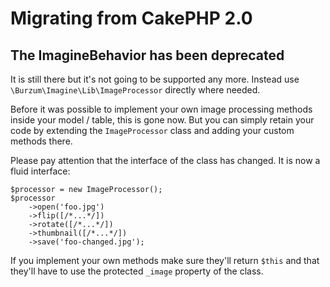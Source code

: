 Migrating from CakePHP 2.0
==========================

The ImagineBehavior has been deprecated
---------------------------------------

It is still there but it's not going to be supported any more. Instead use `\Burzum\Imagine\Lib\ImageProcessor` directly where needed.
 
Before it was possible to implement your own image processing methods inside your model / table, this is gone now. But you can simply retain your code by extending the `ImageProcessor` class and adding your custom methods there.

Please pay attention that the interface of the class has changed. It is now a fluid interface:

```
$processor = new ImageProcessor();
$processor
	->open('foo.jpg')
	->flip([/*...*/])
	->rotate([/*...*/])
	->thumbnail([/*...*/])
	->save('foo-changed.jpg');
```

If you implement your own methods make sure they'll return `$this` and that they'll have to use the protected `_image` property of the class.
